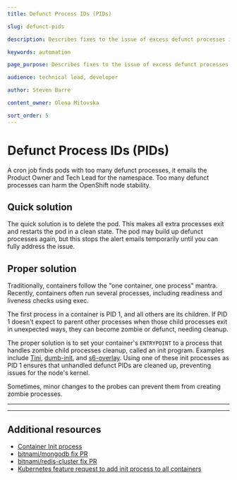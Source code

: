 ```yaml
---
title: Defunct Process IDs (PIDs)

slug: defunct-pids

description: Describes fixes to the issue of excess defunct processes in containers

keywords: automation

page_purpose: Describes fixes to the issue of excess defunct processes in containers

audience: technical lead, developer

author: Steven Barre

content_owner: Olena Mitovska

sort_order: 5
---
```


# Defunct Process IDs (PIDs) 

A cron job finds pods with too many defunct processes, it emails the Product Owner and Tech Lead for the namespace. Too many defunct processes can harm the OpenShift node stability.

## Quick solution

The quick solution is to delete the pod. This makes all extra processes exit and restarts the pod in a clean state. The pod may build up defunct processes again, but this stops the alert emails temporarily until you can fully address the issue.

## Proper solution

Traditionally, containers follow the "one container, one process" mantra. Recently, containers often run several processes, including readiness and liveness checks using exec.

The first process in a container is PID 1, and all others are its children. If PID 1 doesn't expect to parent other processes when those child processes exit in unexpected ways, they can become zombie or defunct, needing cleanup.

The proper solution is to set your container's `ENTRYPOINT` to a process that handles zombie child processes cleanup, called an init program. Examples include [Tini](https://github.com/krallin/tini), [dumb-init](https://github.com/Yelp/dumb-init), and [s6-overlay](https://github.com/just-containers/s6-overlay). Using one of these init processes as PID 1 ensures that unhandled defunct PIDs are cleaned up, preventing issues for the node's kernel.

Sometimes, minor changes to the probes can prevent them from creating zombie processes.

---
---

## Additional resources

- [Container Init process](https://devopsdirective.com/posts/2023/06/container-init-process/)
- [bitnami/mongodb fix PR](https://github.com/bitnami/charts/pull/23390/files)
- [bitnami/redis-cluster fix PR](https://github.com/bitnami/charts/pull/5335/files)
- [Kubernetes feature request to add init process to all containers](https://github.com/kubernetes/kubernetes/issues/84210)
